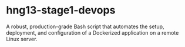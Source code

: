 # hng13-stage1-devops
A robust, production-grade Bash script that automates the setup, deployment, and configuration of a Dockerized application on a remote Linux server.
